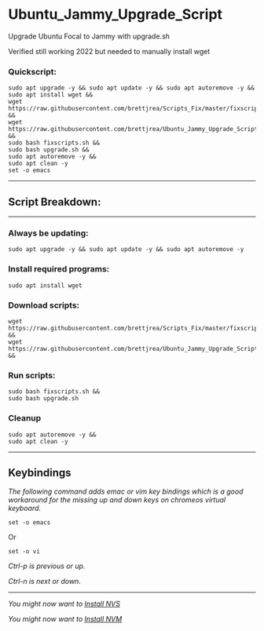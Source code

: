 # Ubuntu_Jammy_Upgrade_Script

Upgrade Ubuntu Focal to Jammy with upgrade.sh

Verified still working 2022 but needed to manually install wget

### Quickscript:

```
sudo apt upgrade -y && sudo apt update -y && sudo apt autoremove -y &&
sudo apt install wget &&
wget https://raw.githubusercontent.com/brettjrea/Scripts_Fix/master/fixscripts.sh &&
wget https://raw.githubusercontent.com/brettjrea/Ubuntu_Jammy_Upgrade_Script/master/upgrade.sh &&
sudo bash fixscripts.sh &&
sudo bash upgrade.sh && 
sudo apt autoremove -y &&
sudo apt clean -y
set -o emacs
```
---

## Script Breakdown:

---

### Always be updating:

```
sudo apt upgrade -y && sudo apt update -y && sudo apt autoremove -y
```

### Install required programs:

```
sudo apt install wget
```

### Download scripts:

```
wget https://raw.githubusercontent.com/brettjrea/Scripts_Fix/master/fixscripts.sh &&
wget https://raw.githubusercontent.com/brettjrea/Ubuntu_Jammy_Upgrade_Script/master/upgrade.sh &&
```

### Run scripts:

```
sudo bash fixscripts.sh &&
sudo bash upgrade.sh
```
### Cleanup

```
sudo apt autoremove -y &&
sudo apt clean -y
```

---
## Keybindings

*The following command adds emac or vim key bindings which is a good workaround for the missing up and down keys on chromeos virtual keyboard.*

```
set -o emacs
```

Or

```
set -o vi
```

*Ctrl-p is previous or up.*

*Ctrl-n is next or down.*

---

*You might now want to [Install NVS](https://github.com/brettjrea/Debian_Install_NVS)*

*You might now want to [Install NVM](https://github.com/brettjrea/Debian_Install_NVM)*

